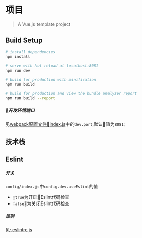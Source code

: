 # 项目

> A Vue.js template project

## Build Setup

``` bash
# install dependencies
npm install

# serve with hot reload at localhost:8081
npm run dev

# build for production with minification
npm run build

# build for production and view the bundle analyzer report
npm run build --report
```

##### 开发环境端口

见[webpack配置文件index.js](./config/index.js)中的`dev.port`,默认值为`8081`;

## 技术栈

## Eslint

##### 开关

`config/index.js`中`config.dev.useEslint`的值
- `true`为开启Eslint代码检查
- `false`为关闭Eslint代码检查


##### 规则

见:[.eslintrc.js](./.eslintrc.js)
